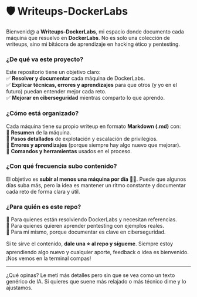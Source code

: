 # 🛡️ Writeups-DockerLabs 


Bienvenid@ a **Writeups-DockerLabs**, mi espacio donde documento cada máquina que resuelvo en **DockerLabs**. No es solo una colección de writeups, sino mi bitácora de aprendizaje en hacking ético y pentesting.  

### ¿De qué va este proyecto?  
Este repositorio tiene un objetivo claro:  
✅ **Resolver y documentar** cada máquina de DockerLabs.  
✅ **Explicar técnicas, errores y aprendizajes** para que otros (y yo en el futuro) puedan entender mejor cada reto.  
✅ **Mejorar en ciberseguridad** mientras comparto lo que aprendo.  

### ¿Cómo está organizado?  
Cada máquina tiene su propio writeup en formato **Markdown (.md)** con:  
🔹 **Resumen** de la máquina.  
🔹 **Pasos detallados** de explotación y escalación de privilegios.  
🔹 **Errores y aprendizajes** (porque siempre hay algo nuevo que mejorar).  
🔹 **Comandos y herramientas** usados en el proceso.  

### ¿Con qué frecuencia subo contenido?  
El objetivo es **subir al menos una máquina por día** 🏴‍☠️. Puede que algunos días suba más, pero la idea es mantener un ritmo constante y documentar cada reto de forma clara y útil.  

### ¿Para quién es este repo?  
🔹 Para quienes están resolviendo DockerLabs y necesitan referencias.  
🔹 Para quienes quieren aprender pentesting con ejemplos reales.  
🔹 Para mí mismo, porque documentar es clave en ciberseguridad.  

Si te sirve el contenido, **dale una ⭐ al repo y sígueme**. Siempre estoy aprendiendo algo nuevo y cualquier aporte, feedback o idea es bienvenido. ¡Nos vemos en la terminal compas! 

---

¿Qué opinas? Le metí más detalles pero sin que se vea como un texto genérico de IA. Si quieres que suene más relajado o más técnico dime y lo ajustamos.
